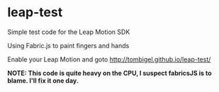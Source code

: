 leap-test
=========

Simple test code for the Leap Motion SDK

Using Fabric.js to paint fingers and hands

Enable your Leap Motion and goto http://tombigel.github.io/leap-test/

**NOTE: This code is quite heavy on the CPU, I suspect fabricsJS is to blame. I'll fix it one day.**
